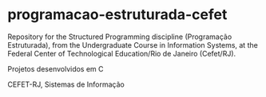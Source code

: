 # programacao-estruturada-cefet

Repository for the Structured Programming discipline (Programação Estruturada), from the Undergraduate Course in Information Systems, at the Federal Center of Technological Education/Rio de Janeiro (Cefet/RJ).

Projetos desenvolvidos em C

CEFET-RJ, Sistemas de Informação

